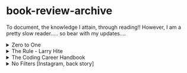 
# book-review-archive
To document, the knowledge I attain, through reading!! However, I am a pretty slow reader..... so bear with my updates....
<details><summary>Zero to One</summary></details>
<details><summary>The Rule - Larry Hite</summary></details>
<details><summary>The Coding Career Handbook</summary></details>
<details><summary>No Filters [Instagram, back story]</summary></details>
